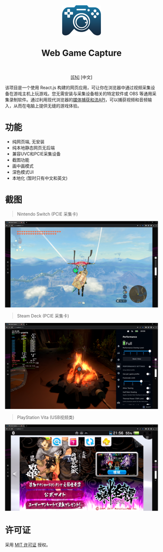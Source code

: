 <h1 align="center">
  <br>
  <a href="https://github.com/let-lc/WebGameCapture"><img src="../public/logo.png" alt="Web Game Capture" width="128" /></a>
  <br>
  <br>
  Web Game Capture
  <br>
  <br>
</h1>

<p align="center"><a href="https://github.com/let-lc/WebGameCapture#readm">[EN]</a> [中文]</p>

该项目是一个使用 React.js 构建的网页应用，可让你在浏览器中通过视频采集设备在游戏主机上玩游戏。您无需安装与采集设备相关的特定软件或 OBS 等通用采集录制软件。通过利用现代浏览器的[媒体捕获和流API](https://developer.mozilla.org/zh-CN/docs/Web/API/Media_Capture_and_Streams_API)，可以捕获视频和音频输入，从而在电脑上提供无缝的游戏体验。

# 功能

- 纯网页端, 无安装
- 纯本地静态网页无后端
- 兼容UVC和PCIE采集设备
- 截图功能
- 画中画模式
- 深色模式UI
- 本地化 (暂时只有中文和英文)

# 截图

> Nintendo Switch (PCIE 采集卡)

![Nintendo Switch - Tears of the Kingdom](./assets/ns-totk.png)

> Steam Deck (PCIE 采集卡)

![Steam Deck - Outer Wilds](./assets/sd-ow.png)

> PlayStation Vita (USB视频类)

![PlayStation Vita - Oboro Muramasa](./assets/psv-om.png)

# 许可证

采用 [MIT 许可证](https://github.com/let-lc/WebGameCapture/blob/main/LICENSE) 授权。
